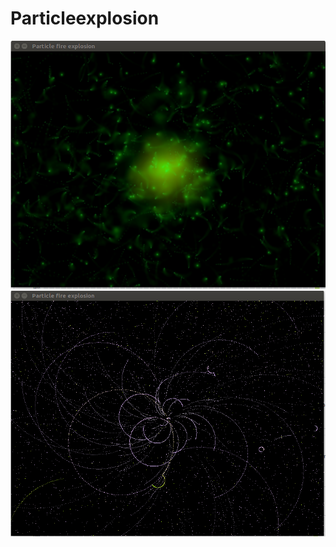# Particleexplosion


![particleExplosionScreen](screenshot/screen_1.png?raw=true "ParticleExplosion")
![particleExplosionScreen](screenshot/screen_2.png?raw=true "ParticleExplosion2")
